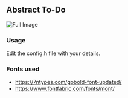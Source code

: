## Abstract To-Do

![Full Image](https://rgujju.github.io/paperdink/images/abstract_clock_front_image.png)

### Usage
Edit the config.h file with your details.

### Fonts used
- https://7ntypes.com/gobold-font-updated/
- https://www.fontfabric.com/fonts/mont/
